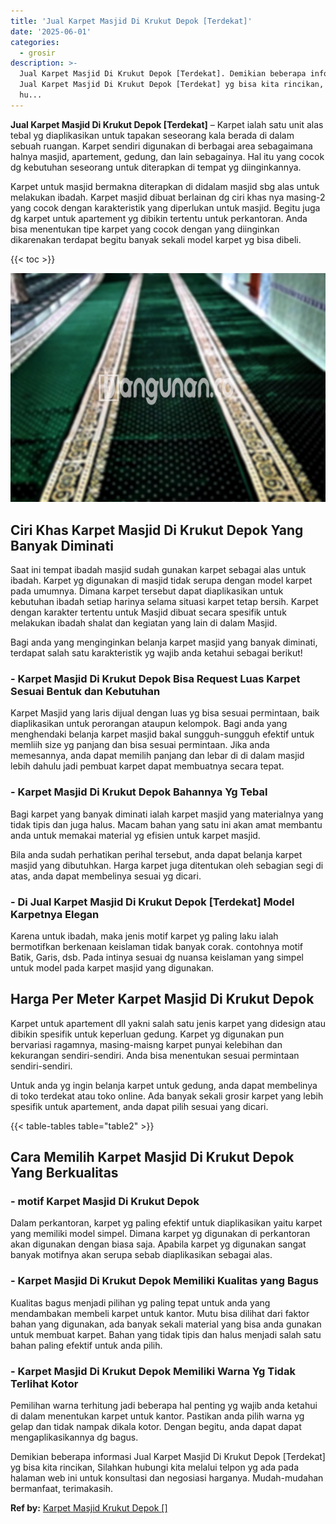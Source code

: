 ```yaml
---
title: 'Jual Karpet Masjid Di Krukut Depok [Terdekat]'
date: '2025-06-01'
categories:
  - grosir
description: >-
  Jual Karpet Masjid Di Krukut Depok [Terdekat]. Demikian beberapa informasi
  Jual Karpet Masjid Di Krukut Depok [Terdekat] yg bisa kita rincikan, Silahkan
  hu...
---
```


**Jual Karpet Masjid Di Krukut Depok \[Terdekat\]** – Karpet ialah satu unit alas tebal yg diaplikasikan untuk tapakan seseorang kala berada di dalam sebuah ruangan. Karpet sendiri digunakan di berbagai area sebagaimana halnya masjid, apartement, gedung, dan lain sebagainya. Hal itu yang cocok dg kebutuhan seseorang untuk diterapkan di tempat yg diinginkannya.

Karpet untuk masjid bermakna diterapkan di didalam masjid sbg alas untuk melakukan ibadah. Karpet masjid dibuat berlainan dg ciri khas nya masing-2 yang cocok dengan karakteristik yang diperlukan untuk masjid. Begitu juga dg karpet untuk apartement yg dibikin tertentu untuk perkantoran. Anda bisa menentukan tipe karpet yang cocok dengan yang diinginkan dikarenakan terdapat begitu banyak sekali model karpet yg bisa dibeli.

{{< toc >}}

![Jual Karpet Masjid Di Krukut Depok [Terdekat]](/images/grosir-karpet-murah-54.png)

## Ciri Khas Karpet Masjid Di Krukut Depok Yang Banyak Diminati

Saat ini tempat ibadah masjid sudah gunakan karpet sebagai alas untuk ibadah. Karpet yg digunakan di masjid tidak serupa dengan model karpet pada umumnya. Dimana karpet tersebut dapat diaplikasikan untuk kebutuhan ibadah setiap harinya selama situasi karpet tetap bersih. Karpet dengan karakter tertentu untuk Masjid dibuat secara spesifik untuk melakukan ibadah shalat dan kegiatan yang lain di dalam Masjid.

Bagi anda yang menginginkan belanja karpet masjid yang banyak diminati, terdapat salah satu karakteristik yg wajib anda ketahui sebagai berikut!

### \- Karpet Masjid Di Krukut Depok Bisa Request Luas Karpet Sesuai Bentuk dan Kebutuhan

Karpet Masjid yang laris dijual dengan luas yg bisa sesuai permintaan, baik diaplikasikan untuk perorangan ataupun kelompok. Bagi anda yang menghendaki belanja karpet masjid bakal sungguh-sungguh efektif untuk memliih size yg panjang dan bisa sesuai permintaan. Jika anda memesannya, anda dapat memilih panjang dan lebar di di dalam masjid lebih dahulu jadi pembuat karpet dapat membuatnya secara tepat.

### \- Karpet Masjid Di Krukut Depok Bahannya Yg Tebal

Bagi karpet yang banyak diminati ialah karpet masjid yang materialnya yang tidak tipis dan juga halus. Macam bahan yang satu ini akan amat membantu anda untuk memakai material yg efisien untuk karpet masjid.

Bila anda sudah perhatikan perihal tersebut, anda dapat belanja karpet masjid yang dibutuhkan. Harga karpet juga ditentukan oleh sebagian segi di atas, anda dapat membelinya sesuai yg dicari.

### \- Di Jual Karpet Masjid Di Krukut Depok \[Terdekat\] Model Karpetnya Elegan

Karena untuk ibadah, maka jenis motif karpet yg paling laku ialah bermotifkan berkenaan keislaman tidak banyak corak. contohnya motif Batik, Garis, dsb. Pada intinya sesuai dg nuansa keislaman yang simpel untuk model pada karpet masjid yang digunakan.

## Harga Per Meter Karpet Masjid Di Krukut Depok

Karpet untuk apartement dll yakni salah satu jenis karpet yang didesign atau dibikin spesifik untuk keperluan gedung. Karpet yg digunakan pun bervariasi ragamnya, masing-maisng karpet punyai kelebihan dan kekurangan sendiri-sendiri. Anda bisa menentukan sesuai permintaan sendiri-sendiri.

Untuk anda yg ingin belanja karpet untuk gedung, anda dapat membelinya di toko terdekat atau toko online. Ada banyak sekali grosir karpet yang lebih spesifik untuk apartement, anda dapat pilih sesuai yang dicari.

{{< table-tables table="table2" >}}

## Cara Memilih Karpet Masjid Di Krukut Depok Yang Berkualitas

### \- motif Karpet Masjid Di Krukut Depok

Dalam perkantoran, karpet yg paling efektif untuk diaplikasikan yaitu karpet yang memiliki model simpel. Dimana karpet yg digunakan di perkantoran akan digunakan dengan biasa saja. Apabila karpet yg digunakan sangat banyak motifnya akan serupa sebab diaplikasikan sebagai alas.

### \- Karpet Masjid Di Krukut Depok Memiliki Kualitas yang Bagus

Kualitas bagus menjadi pilihan yg paling tepat untuk anda yang mendambakan membeli karpet untuk kantor. Mutu bisa dilihat dari faktor bahan yang digunakan, ada banyak sekali material yang bisa anda gunakan untuk membuat karpet. Bahan yang tidak tipis dan halus menjadi salah satu bahan paling efektif untuk anda pilih.

### \- Karpet Masjid Di Krukut Depok Memiliki Warna Yg Tidak Terlihat Kotor

Pemilihan warna terhitung jadi beberapa hal penting yg wajib anda ketahui di dalam menentukan karpet untuk kantor. Pastikan anda pilih warna yg gelap dan tidak nampak dikala kotor. Dengan begitu, anda dapat dapat mengaplikasikannya dg bagus.

Demikian beberapa informasi Jual Karpet Masjid Di Krukut Depok \[Terdekat\] yg bisa kita rincikan, Silahkan hubungi kita melalui telpon yg ada pada halaman web ini untuk konsultasi dan negosiasi harganya. Mudah-mudahan bermanfaat, terimakasih.

**Ref by:**  [Karpet Masjid Krukut Depok []](https://id.wikipedia.org/wiki/Karpet)
